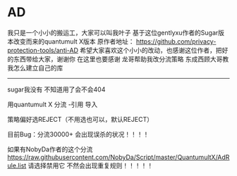 # AD
我只是一个小小的搬运工，大家可以叫我叶子
基于这位gentlyxu作者的Sugar版本改变而来的quantumult X版本
原作者地址：
https://github.com/privacy-protection-tools/anti-AD
希望大家喜欢这个小小的改动，也感谢这位作者，把好的东西带给大家，谢谢你
在这里也要感谢
龙哥帮助我改分流策略
东成西顾大哥教我怎么建立自己的库

----------------------------------------------
sugar我没有 不知道用了会不会404

用quantumult X  分流 -引用 导入 

策略偏好选REJECT（不用选也可以，默认REJECT）

目前Bug：分流30000+ 会出现误杀的状况！！！！

如果有NobyDa作者的这个分流
https://raw.githubusercontent.com/NobyDa/Script/master/QuantumultX/AdRule.list
请选择禁用它 不然会出现重复规则！！！！！
